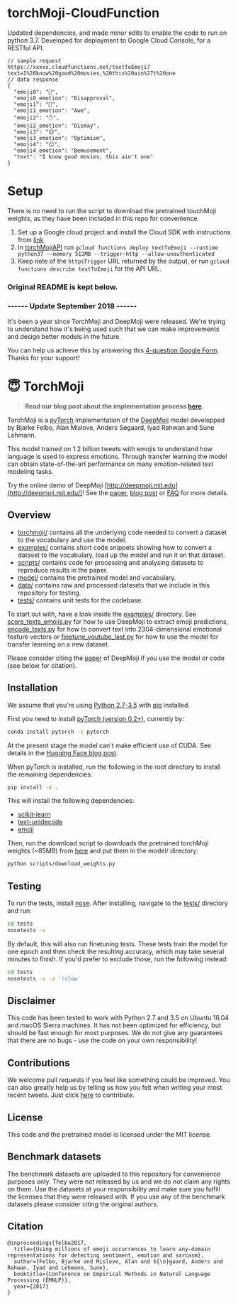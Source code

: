 # torchMoji-CloudFunction

Updated dependencies, and made minor edits to enable the code to run on python 3.7.
Developed for deployment to Google Cloud Console, for a RESTful API.

```
// sample request
https://xxxxx.cloudfunctions.net/textToEmoji?text=I%20know%20good%20movies,%20this%20ain%27t%20one
// data response
{
  "emoji0": "🙅",
  "emoji0_emotion": "Disapproval",
  "emoji1": "💯",
  "emoji1_emotion": "Awe",
  "emoji2": "✋",
  "emoji2_emotion": "Dismay",
  "emoji3": "😌",
  "emoji3_emotion": "Optimism",
  "emoji4": "😏",
  "emoji4_emotion": "Bemusement",
  "text": "I know good movies, this ain't one"
}
```

# Setup

There is no need to run the script to download the pretrained touchMoji weights, as they have been included in this repo for convenience.

1. Set up a Google cloud project and install the Cloud SDK with instructions from [link](https://cloud.google.com/functions/docs/first-python#creating_a_gcp_project_using_cloud_sdk)
2. In [torchMojiAPI](torchMojiAPI) run `gcloud functions deploy textToEmoji --runtime python37 --memory 512MB --trigger-http --allow-unauthenticated`
3. Keep note of the `httpsTrigger` URL returned by the output, or run `gcloud functions describe textToEmoji` for the API URL.

### Original README is kept below.

### ------ Update September 2018 ------

It's been a year since TorchMoji and DeepMoji were released. We're trying to understand how it's being used such that we can make improvements and design better models in the future.

You can help us achieve this by answering this [4-question Google Form](https://docs.google.com/forms/d/e/1FAIpQLSe1h4NSQD30YM8dsbJQEnki-02_9KVQD34qgP9to0bwAHBvBA/viewform 'DeepMoji Google Form'). Thanks for your support!

# 😇 TorchMoji

> **Read our blog post about the implementation process [here](https://medium.com/huggingface/understanding-emotions-from-keras-to-pytorch-3ccb61d5a983).**

TorchMoji is a [pyTorch](http://pytorch.org/) implementation of the [DeepMoji](https://github.com/bfelbo/DeepMoji) model developped by Bjarke Felbo, Alan Mislove, Anders Søgaard, Iyad Rahwan and Sune Lehmann.

This model trained on 1.2 billion tweets with emojis to understand how language is used to express emotions. Through transfer learning the model can obtain state-of-the-art performance on many emotion-related text modeling tasks.

Try the online demo of DeepMoji [http://deepmoji.mit.edu](http://deepmoji.mit.edu/)! See the [paper](https://arxiv.org/abs/1708.00524), [blog post](https://medium.com/@bjarkefelbo/what-can-we-learn-from-emojis-6beb165a5ea0) or [FAQ](https://www.media.mit.edu/projects/deepmoji/overview/) for more details.

## Overview

- [torchmoji/](torchmoji) contains all the underlying code needed to convert a dataset to the vocabulary and use the model.
- [examples/](examples) contains short code snippets showing how to convert a dataset to the vocabulary, load up the model and run it on that dataset.
- [scripts/](scripts) contains code for processing and analysing datasets to reproduce results in the paper.
- [model/](model) contains the pretrained model and vocabulary.
- [data/](data) contains raw and processed datasets that we include in this repository for testing.
- [tests/](tests) contains unit tests for the codebase.

To start out with, have a look inside the [examples/](examples) directory. See [score_texts_emojis.py](examples/score_texts_emojis.py) for how to use DeepMoji to extract emoji predictions, [encode_texts.py](examples/encode_texts.py) for how to convert text into 2304-dimensional emotional feature vectors or [finetune_youtube_last.py](examples/finetune_youtube_last.py) for how to use the model for transfer learning on a new dataset.

Please consider citing the [paper](https://arxiv.org/abs/1708.00524) of DeepMoji if you use the model or code (see below for citation).

## Installation

We assume that you're using [Python 2.7-3.5](https://www.python.org/downloads/) with [pip](https://pip.pypa.io/en/stable/installing/) installed.

First you need to install [pyTorch (version 0.2+)](http://pytorch.org/), currently by:

```bash
conda install pytorch -c pytorch
```

At the present stage the model can't make efficient use of CUDA. See details in the [Hugging Face blog post](https://medium.com/huggingface/understanding-emotions-from-keras-to-pytorch-3ccb61d5a983).

When pyTorch is installed, run the following in the root directory to install the remaining dependencies:

```bash
pip install -e .
```

This will install the following dependencies:

- [scikit-learn](https://github.com/scikit-learn/scikit-learn)
- [text-unidecode](https://github.com/kmike/text-unidecode)
- [emoji](https://github.com/carpedm20/emoji)

Then, run the download script to downloads the pretrained torchMoji weights (~85MB) from [here](https://www.dropbox.com/s/q8lax9ary32c7t9/pytorch_model.bin?dl=0) and put them in the model/ directory:

```bash
python scripts/download_weights.py
```

## Testing

To run the tests, install [nose](http://nose.readthedocs.io/en/latest/). After installing, navigate to the [tests/](tests) directory and run:

```bash
cd tests
nosetests -v
```

By default, this will also run finetuning tests. These tests train the model for one epoch and then check the resulting accuracy, which may take several minutes to finish. If you'd prefer to exclude those, run the following instead:

```bash
cd tests
nosetests -v -a '!slow'
```

## Disclaimer

This code has been tested to work with Python 2.7 and 3.5 on Ubuntu 16.04 and macOS Sierra machines. It has not been optimized for efficiency, but should be fast enough for most purposes. We do not give any guarantees that there are no bugs - use the code on your own responsibility!

## Contributions

We welcome pull requests if you feel like something could be improved. You can also greatly help us by telling us how you felt when writing your most recent tweets. Just click [here](http://deepmoji.mit.edu/contribute/) to contribute.

## License

This code and the pretrained model is licensed under the MIT license.

## Benchmark datasets

The benchmark datasets are uploaded to this repository for convenience purposes only. They were not released by us and we do not claim any rights on them. Use the datasets at your responsibility and make sure you fulfill the licenses that they were released with. If you use any of the benchmark datasets please consider citing the original authors.

## Citation

```
@inproceedings{felbo2017,
  title={Using millions of emoji occurrences to learn any-domain representations for detecting sentiment, emotion and sarcasm},
  author={Felbo, Bjarke and Mislove, Alan and S{\o}gaard, Anders and Rahwan, Iyad and Lehmann, Sune},
  booktitle={Conference on Empirical Methods in Natural Language Processing (EMNLP)},
  year={2017}
}
```
